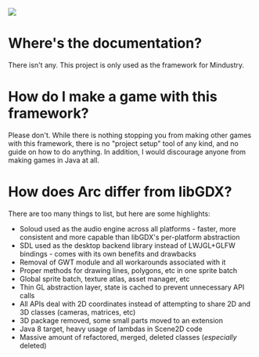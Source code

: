 [![](https://github.com/Anuken/Arc/workflows/Java%20CI/badge.svg)](https://github.com/Anuken/Arc/actions)

# Where's the documentation?

There isn't any. This project is only used as the framework for Mindustry.

# How do I make a game with this framework?

Please don't. While there is nothing stopping you from making other games with this framework, there is no "project setup" tool of any kind, and no guide on how to do anything. In addition, I would discourage anyone from making games in Java at all.

# How does Arc differ from libGDX?

There are too many things to list, but here are some highlights:

- Soloud used as the audio engine across all platforms - faster, more consistent and more capable than libGDX's per-platform abstraction
- SDL used as the desktop backend library instead of LWJGL+GLFW bindings - comes with its own benefits and drawbacks
- Removal of GWT module and all workarounds associated with it
- Proper methods for drawing lines, polygons, etc in one sprite batch
- Global sprite batch, texture atlas, asset manager, etc
- Thin GL abstraction layer, state is cached to prevent unnecessary API calls
- All APIs deal with 2D coordinates instead of attempting to share 2D and 3D classes (cameras, matrices, etc)
- 3D package removed, some small parts moved to an extension
- Java 8 target, heavy usage of lambdas in Scene2D code
- Massive amount of refactored, merged, deleted classes (*especially* deleted)

